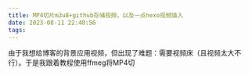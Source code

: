 ```yaml
---
title: MP4切片m3u8+github存储视频，以及一点hexo视频插入
date: 2023-08-11 22:48:56
tags:
---
```

由于我想给博客的背景应用视频，但出现了难题：需要视频床（且视频太大不行）。于是我跟着教程使用ffmeg将MP4切